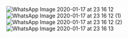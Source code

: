 ![WhatsApp Image 2020-01-17 at 23 16 12](https://user-images.githubusercontent.com/43994061/72627727-957f5000-397f-11ea-87ac-87a6c0cae3d2.jpeg)
![WhatsApp Image 2020-01-17 at 23 16 12 (1)](https://user-images.githubusercontent.com/43994061/72627735-9a440400-397f-11ea-96d6-e152f0fe6318.jpeg)
![WhatsApp Image 2020-01-17 at 23 16 12 (2)](https://user-images.githubusercontent.com/43994061/72627759-a0d27b80-397f-11ea-8f3a-e432fe7fc332.jpeg)
![WhatsApp Image 2020-01-17 at 23 16 13](https://user-images.githubusercontent.com/43994061/72627774-a6c85c80-397f-11ea-90e1-8c6d3bd649ae.jpeg)

